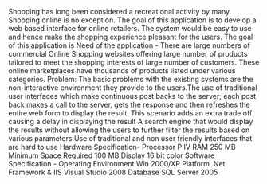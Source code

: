 Shopping has long been considered a recreational activity by many. Shopping online is
no exception. The goal of this application is to develop a web based interface for online
retailers. The system would be easy to use and hence make the shopping experience
pleasant for the users. The goal of this application is 
Need of the application -
There are large numbers of commercial Online Shopping websites offering large number
of products tailored to meet the shopping interests of large number of customers. These
online marketplaces have thousands of products listed under various categories.
Problem:
 The basic problems with the existing systems are the non-interactive environment
they provide to the users.The use of traditional user interfaces which make continuous post backs to the
server; each post back makes a call to the server, gets the response and then
refreshes the entire web form to display the result. This scenario adds an extra
trade off causing a delay in displaying the result A search engine that would display the results without allowing the users to
further filter the results based on various parameters.Use of traditional and non user friendly interfaces that are hard to use 
Hardware Specification-
Processor P IV
RAM 250 MB
Minimum Space Required 100 MB
Display 16 bit color 
 Software Specification -
Operating Environment Win 2000/XP
Platform .Net Framework & IIS Visual Studio 2008
Database SQL Server 2005 
